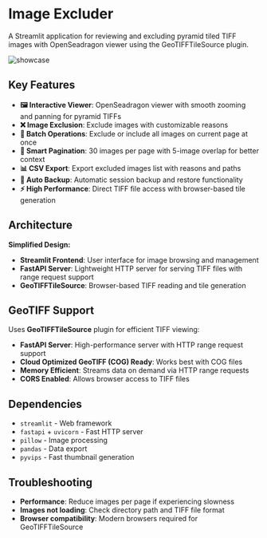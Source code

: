 # Image Excluder

A Streamlit application for reviewing and excluding pyramid tiled TIFF images with OpenSeadragon viewer using the GeoTIFFTileSource plugin.

![showcase](showcase.gif)

## Key Features

- **🖼️ Interactive Viewer**: OpenSeadragon viewer with smooth zooming and panning for pyramid TIFFs
- **❌ Image Exclusion**: Exclude images with customizable reasons
- **🔄 Batch Operations**: Exclude or include all images on current page at once
- **📄 Smart Pagination**: 30 images per page with 5-image overlap for better context
- **📊 CSV Export**: Export excluded images list with reasons and paths
- **💾 Auto Backup**: Automatic session backup and restore functionality
- **⚡ High Performance**: Direct TIFF file access with browser-based tile generation

## Architecture

**Simplified Design:**
- **Streamlit Frontend**: User interface for image browsing and management
- **FastAPI Server**: Lightweight HTTP server for serving TIFF files with range request support
- **GeoTIFFTileSource**: Browser-based TIFF reading and tile generation

## GeoTIFF Support

Uses **GeoTIFFTileSource** plugin for efficient TIFF viewing:
- **FastAPI Server**: High-performance server with HTTP range request support
- **Cloud Optimized GeoTIFF (COG) Ready**: Works best with COG files
- **Memory Efficient**: Streams data on demand via HTTP range requests
- **CORS Enabled**: Allows browser access to TIFF files

## Dependencies

- `streamlit` - Web framework
- `fastapi` + `uvicorn` - Fast HTTP server
- `pillow` - Image processing
- `pandas` - Data export
- `pyvips` - Fast thumbnail generation

## Troubleshooting

- **Performance**: Reduce images per page if experiencing slowness
- **Images not loading**: Check directory path and TIFF file format
- **Browser compatibility**: Modern browsers required for GeoTIFFTileSource
